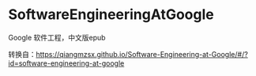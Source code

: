 # SoftwareEngineeringAtGoogle

Google 软件工程，中文版epub

转换自：https://qiangmzsx.github.io/Software-Engineering-at-Google/#/?id=software-engineering-at-google
